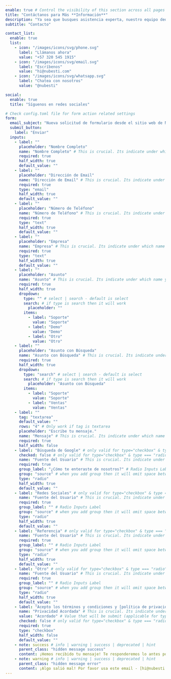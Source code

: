```yaml
---
enable: true # Control the visibility of this section across all pages where it is used
title: "Contáctanos para Más **Información**"
description: "Ya sea que busques asistencia experta, nuestro equipo dedicado está preparado para apoyarte en cada paso del camino."
subtitle: "Contacto"

contact_list:
  enable: true
  list:
    - icon: "/images/icons/svg/phone.svg"
      label: "Llámanos ahora"
      value: "+57 320 545 1915"
    - icon: "/images/icons/svg/email.svg"
      label: "Escríbenos"
      value: "hi@nubesti.com"
    - icon: "/images/icons/svg/whatsapp.svg"
      label: "Chatea con nosotros"
      value: "@nubesti"

social:
  enable: true
  title: "Síguenos en redes sociales"

# Check config.toml file for form action related settings
form:
  email_subject: "Nueva solicitud de formulario desde el sitio web de Nubesti" # Customized email subject (applicable when anyone submit form, form submission may receive by email depend on provider)
  submit_button:
    label: "Enviar"
  inputs:
    - label: ""
      placeholder: "Nombre Completo"
      name: "Nombre Completo" # This is crucial. Its indicate under which name you want to receive this field data
      required: true
      half_width: true
      default_value: ""
    - label: ""
      placeholder: "Dirección de Email"
      name: "Dirección de Email" # This is crucial. Its indicate under which name you want to receive this field data
      required: true
      type: "email"
      half_width: true
      default_value: ""
    - label: ""
      placeholder: "Número de Teléfono"
      name: "Número de Teléfono" # This is crucial. Its indicate under which name you want to receive this field data
      required: true
      type: "text"
      half_width: true
      default_value: ""
    - label: ""
      placeholder: "Empresa"
      name: "Empresa" # This is crucial. Its indicate under which name you want to receive this field data
      required: true
      type: "text"
      half_width: true
      default_value: ""
    - label: ""
      placeholder: "Asunto"
      name: "Asunto" # This is crucial. Its indicate under which name you want to receive this field data
      required: true
      half_width: true
      dropdown:
        type: "" # select | search - default is select
        search: # if type is search then it will work
          placeholder: ""
        items:
          - label: "Soporte"
            value: "Soporte"
          - label: "Demo"
            value: "Demo"
          - label: "Otro"
            value: "Otro"
    - label: ""
      placeholder: "Asunto con Búsqueda"
      name: "Asunto con Búsqueda" # This is crucial. Its indicate under which name you want to receive this field data
      required: true
      half_width: true
      dropdown:
        type: "search" # select | search - default is select
        search: # if type is search then it will work
          placeholder: "Asunto con Búsqueda"
        items:
          - label: "Soporte"
            value: "Soporte"
          - label: "Ventas"
            value: "Ventas"
    - label: ""
      tag: "textarea"
      default_value: ""
      rows: "4" # Only work if tag is textarea
      placeholder: "Escribe tu mensaje."
      name: "Mensaje" # This is crucial. Its indicate under which name you want to receive this field data
      required: true
      half_width: false
    - label: "Búsqueda de Google" # only valid for type="checkbox" & type === "radio"
      checked: false # only valid for type="checkbox" & type === "radio"
      name: "Fuente del Usuario" # This is crucial. Its indicate under which name you want to receive this field data
      required: true
      group_label: "¿Cómo te enteraste de nosotros?" # Radio Inputs Label
      group: "source" # when you add group then it will omit space between the same group radio input
      type: "radio"
      half_width: true
      default_value: ""
    - label: "Redes Sociales" # only valid for type="checkbox" & type === "radio"
      name: "Fuente del Usuario" # This is crucial. Its indicate under which name you want to receive this field data
      required: true
      group_label: "" # Radio Inputs Label
      group: "source" # when you add group then it will omit space between the same group radio input
      type: "radio"
      half_width: true
      default_value: ""
    - label: "Referencia" # only valid for type="checkbox" & type === "radio"
      name: "Fuente del Usuario" # This is crucial. Its indicate under which name you want to receive this field data
      required: true
      group_label: "" # Radio Inputs Label
      group: "source" # when you add group then it will omit space between the same group radio input
      type: "radio"
      half_width: true
      default_value: ""
    - label: "Otro" # only valid for type="checkbox" & type === "radio"
      name: "Fuente del Usuario" # This is crucial. Its indicate under which name you want to receive this field data
      required: true
      group_label: "" # Radio Inputs Label
      group: "source" # when you add group then it will omit space between the same group radio input
      type: "radio"
      half_width: true
      default_value: ""
    - label: "Acepto los términos y condiciones y [política de privacidad](/contact/)." # only valid for type="checkbox" & type === "radio"
      name: "Privacidad Acordada" # This is crucial. Its indicate under which name you want to receive this field data
      value: "Acordado" # Value that will be submit (applicable for type="checkbox" & type === "radio")
      checked: false # only valid for type="checkbox" & type === "radio"
      required: true
      type: "checkbox"
      half_width: false
      default_value: ""
    - note: success # info | warning | success | deprecated | hint
      parent_class: "hidden message success"
      content: ¡Hemos recibido tu mensaje! Te responderemos lo antes posible.
    - note: warning # info | warning | success | deprecated | hint
      parent_class: "hidden message error"
      content: ¡Algo salió mal! Por favor usa este email - [hi@nubesti.com](mailto:hi@nubesti.com) para enviar tu consulta.
---
```

